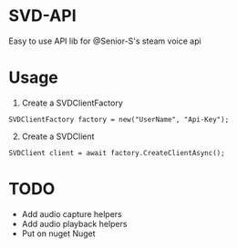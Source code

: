 # SVD-API
 Easy to use API lib for @Senior-S's steam voice api

# Usage
1. Create a SVDClientFactory
```
SVDClientFactory factory = new("UserName", "Api-Key");
```

2. Create a SVDClient
```
SVDClient client = await factory.CreateClientAsync();
```

# TODO
- Add audio capture helpers
- Add audio playback helpers
- Put on nuget Nuget

